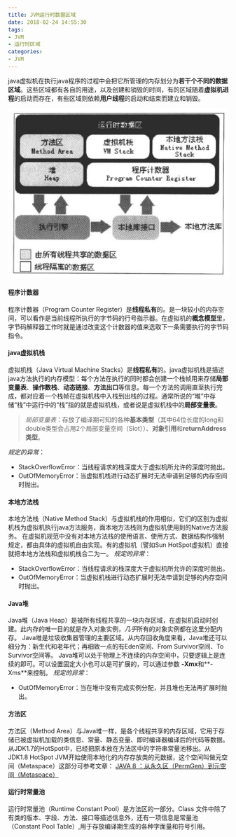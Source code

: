 ```yaml
---
title: JVM运行时数据区域
date: 2018-02-24 14:55:30
tags: 
- JVM
- 运行时区域
categories:
- JVM
---
```


java虚拟机在执行java程序的过程中会把它所管理的内存划分为**若干个不同的数据区域**。这些区域都有各自的用途，以及创建和销毁的时间，有的区域随着**虚拟机进程**的启动而存在，有些区域则依赖**用户线程**的启动和结束而建立和销毁。
<!-- more -->

![JVM运行时数据区](JVM运行时数据区域/image.png)

#### 程序计数器
程序计数器（Program Counter Register）是**线程私有**的。是一块较小的内存空间，可以看作是当前线程所执行的字节码的行号指示器。在虚拟机的**概念模型**里，字节码解释器工作时就是通过改变这个计数器的值来选取下一条需要执行的字节码指令。

#### java虚拟机栈
虚拟机栈（Java Virtual Machine Stacks）是**线程私有**的。java虚拟机栈是描述java方法执行的内存模型：每个方法在执行的同时都会创建一个栈帧用来存储**局部变量表**、**操作数栈**、**动态链接**、**方法出口**等信息。每一个方法的调用直至执行完成，都对应着一个栈帧在虚拟机栈中入栈到出栈的过程。通常所说的“堆”中存储“栈”中运行中的“栈”指的就是虚拟机栈，或者说是虚拟机栈中的**局部变量表**。
>*局部变量表*：存放了编译期可知的各种**基本类型**（其中64位长度的long和double类型会占用2个局部变量空间（Slot））、**对象引用**和**returnAddress类型**。

*规定的异常*：
- StackOverflowError：当线程请求的栈深度大于虚拟机所允许的深度时抛出。
- OutOfMemoryError：当虚拟机栈进行动态扩展时无法申请到足够的内存空间时抛出。

#### 本地方法栈
本地方法栈（Native Method Stack）与虚拟机栈的作用相似，它们的区别为虚拟机栈为虚拟机执行java方法服务，面本地方法栈则为虚拟机使用到的Native方法服务。
在虚拟机规范中没有对本地方法栈的使用语言、使用方式、数据结构作强制规定，都由具体的虚拟机自由实现。有的虚拟机（譬如Sun HotSpot虚拟机）直接就把本地方法栈和虚拟机栈合二为一。
*规定的异常*：
- StackOverflowError：当线程请求的栈深度大于虚拟机所允许的深度时抛出。
- OutOfMemoryError：当虚拟机栈进行动态扩展时无法申请到足够的内存空间时抛出。

#### Java堆
Java堆（Java Heap）是被所有线程共享的一块内存区域，在虚拟机启动时创建。此内存的唯一目的就是存入对象实例，*几乎*所有的对象实例都在这里分配内存。
Java堆是垃圾收集器管理的主要区域。从内存回收角度来看，Java堆还可以细分为：新生代和老年代；再细致一点的有Eden空间、From Survivor空间、To Survivor空间等。
Java堆可以处于物理上不连续的内存空间中，只要逻辑上是连续的即可。可以设置固定大小也可以是可扩展的，可以通过参数 **-Xmx**和**-Xms**来控制。
*规定的异常*：
- OutOfMemoryError：当在堆中没有完成实例分配，并且堆也无法再扩展时抛出。

#### 方法区
方法区（Method Area）与Java堆一样，是各个线程共享的内存区域，它用于存储已被虚拟机加载的类信息、常量、静态变量、即时编译器编译后的代码等数据。从JDK1.7的HotSpot中，已经把原本放在方法区中的字符串常量池移出。从JDK1.8 HotSpot JVM开始使用本地化的内存存放类的元数据，这个空间叫做元空间（Metaspace）这部分可参考文章： [JAVA 8 ：从永久区（PermGen）到元空间（Metaspace）](http://caoyaojun1988-163-com.iteye.com/blog/1969853)

#### 运行时常量池
运行时常量池（Runtime Constant Pool）是方法区的一部分。Class 文件中除了有类的版本、字段、方法、接口等描述信息外，还有一项信息是常量池（Constant Pool Table）,用于存放编译期生成的各种字面量和符号引用。